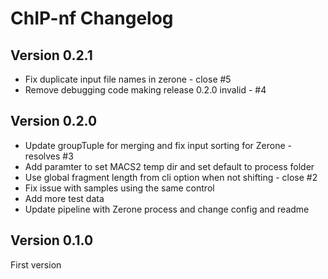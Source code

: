 # ChIP-nf Changelog

## Version 0.2.1

- Fix duplicate input file names in zerone - close #5
- Remove debugging code making release 0.2.0 invalid - #4

## Version 0.2.0

- Update groupTuple for merging and fix input sorting for Zerone - resolves #3
- Add paramter to set MACS2 temp dir and set default to process folder
- Use global fragment length from cli option when not shifting - close #2
- Fix issue with samples using the same control
- Add more test data
- Update pipeline with Zerone process and change config and readme

## Version 0.1.0

First version
